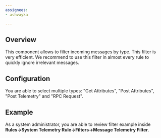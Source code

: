 ```yaml
---
assignees:
- ashvayka

---
```


## Overview

This component allows to filter incoming messages by type. 
This filter is very efficient. 
We recommend to use this filter in almost every rule to quickly ignore irrelevant messages. 

## Configuration

You are able to select multiple types: "Get Attributes", "Post Attributes", "Post Telemetry" and "RPC Request". 

## Example

As a system administrator, you are able to review filter example inside **Rules->System Telemetry Rule->Filters->Message Telemetry Filter**.